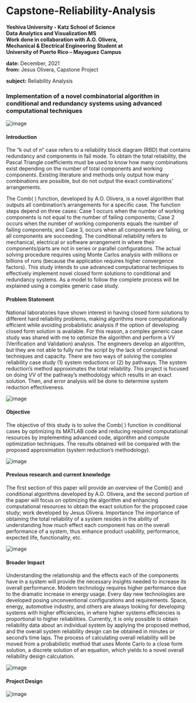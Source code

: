 # Capstone-Reliability-Analysis
**Yeshiva University - Katz School of Science** <br>
**Data Analytics and Visualization MS** <br>
**Work done in collaboration with A.O. Olivera,** <br> 
**Mechanical & Electrical Engineering Student at**  
**University of Puerto Rico – Mayaguez Campus** <br>


**date:**          December, 2021 <br>
**from:**         Jesus Olivera, Capstone Project <br>

**subject:**    Reliability Analysis <br>

### Implementation of a novel combinatorial algorithm in conditional and redundancy systems using advanced computational techniques

![image](https://user-images.githubusercontent.com/71087767/141351706-ba85c7b6-de82-4e49-a7f5-9008965ec3cf.png)

#### Introduction<br>
The “k out of n” case refers to a reliability block diagram (RBD) that contains redundancy and components in fail mode. To obtain the total reliability, the Pascal Triangle coefficients must be used to know how many combinations exist depending on the number of total components and working components. Existing literature and methods only output how many combinations are possible, but do not output the exact combinations’ arrangements.

The Comb( ) function, developed by A.O. Olivera, is a novel algorithm that outputs all combination’s arrangements for a specific case. The function steps depend on three cases: Case 1 occurs when the number of working components is not equal to the number of failing components; Case 2 occurs when the number of working components equals the number of failing components; and Case 3, occurs when all components are failing, or all components are succeeding. The conditional reliability refers to mechanical, electrical or software arrangement in where their components/parts are not in series or parallel configurations. The actual solving procedure requires using Monte Carlos analysis with millions or billions of runs (because the application requires higher convergence factors). This study intends to use advanced computational techniques to effectively implement novel closed form solutions to conditional and redundancy systems. As a model to follow the complete process will be explained using a complex generic case study. 

#### Problem Statement<br>
National laboratories have shown interest in having closed form solutions to different hard reliability problems, making algorithms more computationally efficient while avoiding probabilistic analysis if the option of developing closed form solution is available. For this reason, a complex generic case study was shared with me to optimize the algorithm and perform a VV (Verification and Validation) analysis. The engineers develop an algorithm, but they are not able to fully run the script by the lack of computational techniques and capacity. There are two ways of solving the complex reliability case study (1) system reductions or (2) by pathways. The system reduction’s method approximates the total reliability. This project is focused on doing VV of the pathway’s methodology which results in an exact solution. Then, and error analysis will be done to determine system reduction effectiveness. 

![image](https://user-images.githubusercontent.com/71087767/141351745-3b124007-c7c8-40c9-909d-a89792935c45.png)

#### Objective<br>
The objective of this study is to solve the Comb( ) function in conditional cases by optimizing its MATLAB code and reducing required computational resources by implementing advanced code, algorithm and compute optimization techniques. The results obtained will be compared with the proposed approximation (system reduction’s methodology).    

![image](https://user-images.githubusercontent.com/71087767/141351774-a40dbc3c-4eb8-45b6-893c-809737a3cf46.png)

#### Previous research and current knowledge<br>

The first section of this paper will provide an overview of the Comb() and conditional algorithms developed by A.O. Olivera, and the second portion of the paper will focus on optimizing the algorithm and enhancing computational resources to obtain the exact solution for the proposed case study; work developed by Jesus Olivera. 
Importance
The importance of obtaining the total reliability of a system resides in the ability of understanding how much effect each component has on the overall performance of a system, thus enhance product usability, performance, expected life, functionality, etc.

![image](https://user-images.githubusercontent.com/71087767/141351820-37e37713-1760-4bec-b198-70a3747b07b0.png)

#### Broader Impact<br>
Understanding the relationship and the effects each of the components have in a system will provide the necessary insights needed to increase its overall performance. Modern technology requires higher performance due to the dramatic increase in energy usage. Every day new technologies are developed posing unconventional configurations and requirements. Space, energy, automotive industry, and others are always looking for developing systems with higher efficiencies, in where higher systems efficiencies is proportional to higher reliabilities. Currently, it is only possible to obtain reliability data about an individual system by applying the proposed method, and the overall system reliability design can be obtained in minutes or second’s time laps. The process of calculating overall reliability will be moved from a probabilistic method that uses Monte Carlo to a close form solution, a discrete solution of an equation, which yields to a novel overall reliability design calculation.

![image](https://user-images.githubusercontent.com/71087767/141351857-68780d49-3d62-4096-94d6-9824fc4e06f9.png)

#### Project Design

![image](https://user-images.githubusercontent.com/71087767/141351992-4ffc9305-2ebd-4c06-971b-4cdd1c55d05e.png)
